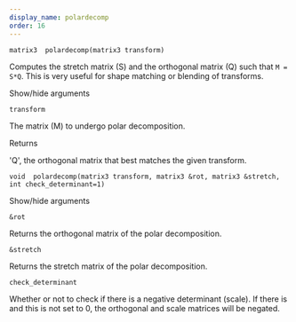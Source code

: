 ```yaml
---
display_name: polardecomp
order: 16
---
```

`matrix3  polardecomp(matrix3 transform)`

Computes the stretch matrix (S) and the orthogonal matrix (Q) such that `M = S*Q`.
This is very useful for shape matching or blending of transforms.

Show/hide arguments

`transform`

The matrix (M) to undergo polar decomposition.

Returns

'Q', the orthogonal matrix that best matches the given transform.

`void  polardecomp(matrix3 transform, matrix3 &rot, matrix3 &stretch, int check_determinant=1)`

Show/hide arguments

`&rot`

Returns the orthogonal matrix of the polar decomposition.

`&stretch`

Returns the stretch matrix of the polar decomposition.

`check_determinant`

Whether or not to check if there is a negative determinant (scale). If there is and this is not set to 0, the orthogonal and scale matrices will be negated.
